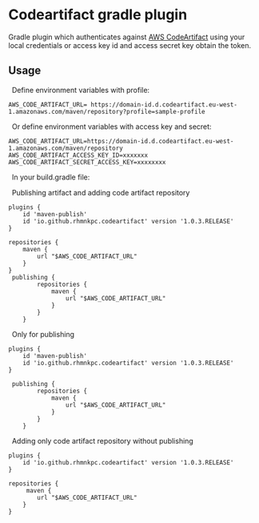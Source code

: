 # Codeartifact gradle plugin

Gradle plugin which authenticates against [AWS CodeArtifact](https://aws.amazon.com/es/codeartifact/) using your local credentials or access key id and access secret key obtain
the token.
## Usage
`
`Define environment variables with profile:

```
AWS_CODE_ARTIFACT_URL= https://domain-id.d.codeartifact.eu-west-1.amazonaws.com/maven/repository?profile=sample-profile
```

`
`Or define environment variables with access key and secret:

```
AWS_CODE_ARTIFACT_URL=https://domain-id.d.codeartifact.eu-west-1.amazonaws.com/maven/repository
AWS_CODE_ARTIFACT_ACCESS_KEY_ID=xxxxxxx
AWS_CODE_ARTIFACT_SECRET_ACCESS_KEY=xxxxxxxx

```

`
`In your build.gradle file:

`
`Publishing artifact and adding code artifact repository
```
plugins {
    id 'maven-publish'
    id 'io.github.rhmnkpc.codeartifact' version '1.0.3.RELEASE'
}

repositories {
    maven {
        url "$AWS_CODE_ARTIFACT_URL"
    }
}
 publishing {
        repositories {
            maven {
                url "$AWS_CODE_ARTIFACT_URL"
            }
        }
    }

```

`
`Only for publishing
```
plugins {
    id 'maven-publish'
    id 'io.github.rhmnkpc.codeartifact' version '1.0.3.RELEASE'
}

 publishing {
        repositories {
            maven {
                url "$AWS_CODE_ARTIFACT_URL"
            }
        }
    }
```

`
`Adding only code artifact repository without publishing
```
plugins {
    id 'io.github.rhmnkpc.codeartifact' version '1.0.3.RELEASE'
}

repositories {
     maven {
        url "$AWS_CODE_ARTIFACT_URL"
    }
}


```